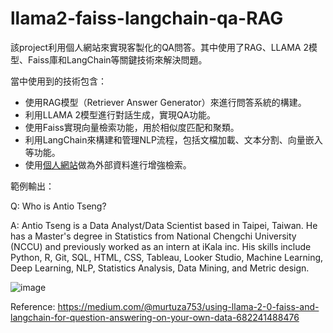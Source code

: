 # llama2-faiss-langchain-qa-RAG
該project利用個人網站來實現客製化的QA問答。其中使用了RAG、LLAMA 2模型、Faiss庫和LangChain等關鍵技術來解決問題。


當中使用到的技術包含：
* 使用RAG模型（Retriever Answer Generator）來進行問答系統的構建。
* 利用LLAMA 2模型進行對話生成，實現QA功能。
* 使用Faiss實現向量檢索功能，用於相似度匹配和聚類。
* 利用LangChain來構建和管理NLP流程，包括文檔加載、文本分割、向量嵌入等功能。
* 使用[個人網站](https://antiotseng.github.io/antio.github.io/)做為外部資料進行增強檢索。

範例輸出：

Q: Who is Antio Tseng?

A: Antio Tseng is a Data Analyst/Data Scientist based in Taipei, Taiwan. He has a Master's degree in Statistics from National Chengchi University (NCCU) and previously worked as an intern at iKala inc. His skills include Python, R, Git, SQL, HTML, CSS, Tableau, Looker Studio, Machine Learning, Deep Learning, NLP, Statistics Analysis, Data Mining, and Metric design.

![image](https://github.com/AntioTseng/llama2-faiss-langchain-qa-RAG/assets/106007959/cbd19811-ea11-4f8a-b6a4-05464f57413b)


Reference:
https://medium.com/@murtuza753/using-llama-2-0-faiss-and-langchain-for-question-answering-on-your-own-data-682241488476
